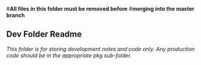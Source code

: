 #**All files in this folder must be removed before**
#**merging into the master branch**

## Dev Folder Readme

*This folder is for storing development notes and code only.*
*Any production code should be in the appropriate pkg sub-folder.*